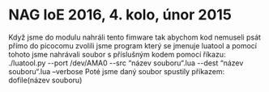 # NAG IoE 2016, 4. kolo, únor 2015
Když jsme do modulu nahráli tento fimware tak abychom kod nemuseli psát přímo do picocomu zvolili jsme program který se jmenuje luatool a pomocí tohoto jsme nahrávali soubor s příslušným kodem pomocí říkazu: ./luatool.py --port /dev/AMA0 --src “název souboru“.lua --dest “název souboru“.lua –verbose
Poté jsme daný soubor spustily příkazem: dofile(název souboru)


